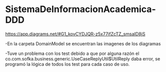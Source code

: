 # SistemaDeInformacionAcademica-DDD

https://app.diagrams.net/#G1_kovCYDJQR-z5x77ifZcTZ_smsaID8jS

-En la carpeta DomainModel se encuentran las imagenes de los diagramas

-Tuve un problema con los test debido a que por alguna razón el co.com.sofka.business.generic.UseCaseReplyUtil$UtilReply daba error, se programó la lógica de todos los test para cada caso de uso.
